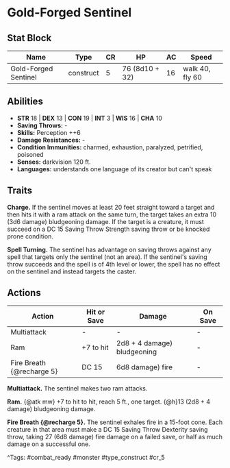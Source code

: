 # Gold-Forged Sentinel

## Stat Block

| Name | Type | CR | HP | AC | Speed |
|------|------|----|----|----|-------|
| Gold-Forged Sentinel | construct | 5 | 76 (8d10 + 32) | 16 | walk 40, fly 60 |

## Abilities

- **STR** 18 | **DEX** 13 | **CON** 19 | **INT** 3 | **WIS** 16 | **CHA** 10
- **Saving Throws:** -  
- **Skills:** Perception ++6  
- **Damage Resistances:** -  
- **Condition Immunities:** charmed, exhaustion, paralyzed, petrified, poisoned  
- **Senses:** darkvision 120 ft.  
- **Languages:** understands one language of its creator but can't speak

## Traits

**Charge.** If the sentinel moves at least 20 feet straight toward a target and then hits it with a ram attack on the same turn, the target takes an extra 10 (3d6 damage) bludgeoning damage. If the target is a creature, it must succeed on a DC 15 Saving Throw Strength saving throw or be knocked prone condition.

**Spell Turning.** The sentinel has advantage on saving throws against any spell that targets only the sentinel (not an area). If the sentinel's saving throw succeeds and the spell is of 4th level or lower, the spell has no effect on the sentinel and instead targets the caster.


## Actions

| Action | Hit or Save | Damage | On Save |
|--------|--------------|--------|----------|
| Multiattack | - | - | - |
| Ram | +7 to hit | 2d8 + 4 damage) bludgeoning | - |
| Fire Breath {@recharge 5} | DC 15 | 6d8 damage) fire | - |

**Multiattack.** The sentinel makes two ram attacks.

**Ram.** {@atk mw} +7 to hit to hit, reach 5 ft., one target. {@h}13 (2d8 + 4 damage) bludgeoning damage.

**Fire Breath {@recharge 5}.** The sentinel exhales fire in a 15-foot cone. Each creature in that area must make a DC 15 Saving Throw Dexterity saving throw, taking 27 (6d8 damage) fire damage on a failed save, or half as much damage on a successful one.


^Tags: #combat_ready #monster #type_construct #cr_5